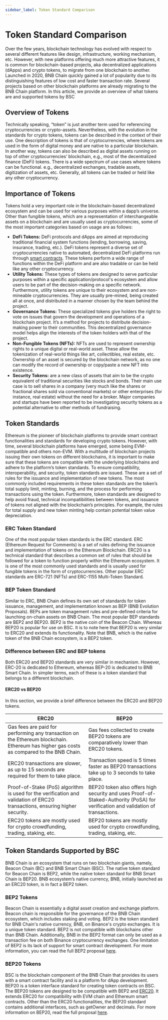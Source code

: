 ```yaml
---
sidebar_label: Token Standard Comparison
---
```

# Token Standard Comparison 

Over the few years, blockchain technology has evolved with respect to several different features like design, infrastructure, working mechanism, etc. However, with new platforms offering much more attractive features, it is common for blockchain-based projects, aka decentralized applications (dApps) and crypto tokens, to migrate from one blockchain to another. 
Launched in 2020, BNB Chain quickly gained a lot of popularity due to its distinguishing features of low cost and faster transaction rate. Several projects based on other blockchain platforms are already migrating to the BNB Chain platform. 
In this article, we provide an overview of what tokens are and supported tokens by BSC

## Overview of Tokens
Technically speaking, “token” is just another term used for referencing cryptocurrencies or crypto-assets. Nevertheless, with the evolution in the standards for crypto tokens, tokens can be described in the context of their use. One description of tokens is that of cryptocurrencies, where tokens are used in the form of digital money and are native to a particular blockchain. In another way, tokens can also be described as digital assets running on top of other cryptocurrencies’ blockchain, e.g., most of the decentralized finance (DeFi) tokens. There is a wide spectrum of use cases where tokens can be functional.  e.g., decentralized exchanges, tradable assets, digitization of assets, etc. Generally, all tokens can be traded or held like any other cryptocurrency.

## Importance of Tokens
Tokens hold a very important role in the blockchain-based decentralized ecosystem and can be used for various purposes within a dapp’s universe. Other than fungible tokens, which are a representation of interchangeable assets on a blockchain and are usually used as cryptocurrencies, some of the most important categories based on usage are as follows:
* **DeFi Tokens:** DeFi protocols and dApps are aimed at reproducing traditional financial system functions (lending, borrowing, saving, insurance, trading, etc.). DeFi tokens represent a diverse set of cryptocurrencies native to automated, decentralized DeFi platforms run through [smart contracts](https://www.coindesk.com/markets/2016/06/04/making-sense-of-blockchain-smart-contracts/). These tokens perform a wide range of functions within the DeFi platform and are also tradable or can be held like any other cryptocurrency.
* **Utility Tokens:** These types of tokens are designed to serve particular purposes within a specific application/protocol's ecosystem and allow users to be part of the decision-making on a specific network. Furthermore, utility tokens are unique to their ecosystem and are non-mineable cryptocurrencies. They are usually pre-mined, being created all at once, and distributed in a manner chosen by the team behind the project.
* **Governance Tokens:** These specialized tokens give holders the right to vote on issues that govern the development and operations of a blockchain project. It’s a method for projects to distribute decision-making power to their communities. This decentralized governance model helps align the interests of the token holders with that of the project.
* **Non-Fungible Tokens (NFTs):** NFTs are used to represent ownership rights to a unique digital or real-world asset. These allow the tokenization of real-world things like art, collectibles, real estate, etc. Ownership of an asset is secured by the blockchain network, as no one can modify the record of ownership or copy/paste a new NFT into existence.
* **Security Tokens:** are a new class of assets that aim to be the crypto equivalent of traditional securities like stocks and bonds. Their main use case is to sell shares in a company (very much like the shares or fractional shares sold via conventional markets) or other enterprises (for instance, real estate) without the need for a broker. Major companies and startups have been reported to be investigating security tokens as a potential alternative to other methods of fundraising.

## Token Standards
Ethereum is the pioneer of blockchain platforms to provide smart contract functionalities and standards for developing crypto tokens. However, with time, several blockchain platforms have emerged, some being EVM-compatible and others non-EVM. With a multitude of blockchain projects issuing their own tokens on different blockchains, it is important to make sure that these tokens are compatible with the underlying blockchains and adhere to the platform’s token standards.
To ensure compatibility, interoperability, and security, token standards are issued. These are a set of rules for the issuance and implementation of new tokens. The most commonly included requirements in these token standards are the token’s total supply limit, minting,  burning, and the process for performing transactions using the token.
Furthermore, token standards are designed to help avoid fraud, technical incompatibilities between tokens, and issuance of tokens not aligned with the blockchain’s principles. For example, the rules for total supply and new token minting help contain potential token value depreciation.

### ERC Token Standard 
One of the most popular token standards is the ERC standard. ERC (Ethereum Request for Comments) is a set of rules defining the issuance and implementation of tokens on the Ethereum Blockchain. ERC20 is a technical standard that describes a common set of rules that should be followed for a token to function properly within the Ethereum ecosystem. It is one of the most commonly used standards and is usually used for fungible tokens in the form of cryptocurrencies. Other popular ERC standards are ERC-721 (NFTs) and ERC-1155 Multi-Token Standard.

### BEP Token Standard
Similar to ERC, BNB Chain defines its own set of standards for token issuance, management, and implementation known as BEP (BNB Evolution Proposals). BEPs are token management rules and pre-defined criteria for launching on-chain assets on BNB Chain. The most popular BEP standards are BEP2 and BEP20. BEP2 is the native coin of the Beacon Chain. Whereas BEP20 is popular for use on BSC. It is to note here that BEP20 is very similar to ERC20 and extends its functionality. Note that BNB, which is the native token of the BNB Chain ecosystem, is a BEP2 token.

### Difference between ERC and BEP tokens
Both ERC20 and BEP20 standards are very similar in mechanism. However, ERC-20 is dedicated to Ethereum, whereas BEP-20 is dedicated to BNB Smart Chain. In simpler terms, each of these is a token standard that belongs to a different blockchain.

#### ERC20 vs BEP20
In this section, we provide a brief difference between the ERC20 and BEP20 tokens.

| ERC20                                                                                                                                    | BEP20                                                                                                                                |
|------------------------------------------------------------------------------------------------------------------------------------------|--------------------------------------------------------------------------------------------------------------------------------------|
| Gas fees are paid for performing any transaction on the Ethereum blockchain. Ethereum has higher gas costs as compared to the BNB Chain. | Gas fees collected to create BEP20 tokens are   comparatively lower than ERC20 tokens.                                               |
| ERC20 transactions are slower, as up to 15 seconds are required for them to take place.                                                  | Transaction speed is 5 times faster as BEP20 transactions   take up to 3 seconds to take place.                                      |
| Proof-of-Stake (PoS) algorithm is used for the verification and validation of ERC20 transactions, ensuring higher security.              | BEP20 token also offers high security and uses   Proof-of-Staked-Authority (PoSA) for verification and validation of   transactions. |
| ERC20 tokens are mostly used for crypto crowdfunding, trading, staking, etc.                                                             | BEP20 tokens are mostly used for crypto crowdfunding,   trading, staking, etc.                                                       |


## Token Standards Supported by BSC
BNB Chain is an ecosystem that runs on two blockchain giants, namely, Beacon Chain (BC) and BNB Smart Chain (BSC). The native token standard for Beacon Chain is BEP2, while the native token standard for BNB Smart Chain is BEP20. BNB ecosystem’s native currency, BNB, initially launched as an ERC20 token, is in fact a BEP2 token.

### BEP2 Tokens
Beacon Chain is essentially a digital asset creation and exchange platform. Beacon chain is responsible for the governance of the BNB Chain ecosystem, which includes staking and voting. BEP2 is the token standard for BNB Chain's native currency, BNB, on Binance's crypto exchanges. It is a unique token standard. BEP2 is not compatible with blockchains other than BNB Chain. Additionally, BNB in the BEP2 format can only be used as a transaction fee on both Binance cryptocurrency exchanges. One limitation of BEP2 is its lack of support for smart contract development. For more information, you can read the full BEP2 proposal [here](https://github.com/bnb-chain/BEPs/blob/master/BEP2.md).

### BEP20 Tokens
BSC is the blockchain component of the BNB Chain that provides its users with a smart contract facility and is a platform for dApp development. BEP20 is a token interface standard for creating token contracts on BSC. The BEP20 tokens are designed to be compatible with BEP2 and [ERC20](https://eips.ethereum.org/EIPS/eip-20). It extends ERC20 for compatibility with EVM chain and Ethereum smart contracts. Other than the ERC20 functionalities, the BEP20 standard contains additional interfaces, such as getOwner and decimals. For more information on BEP20, read the full proposal [here](https://github.com/binance-chain/BEPs/blob/master/BEP20.md). 


